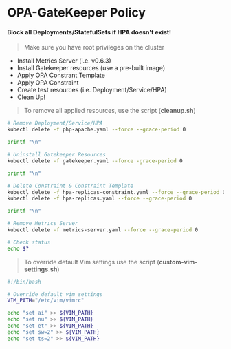 # OPA-GateKeeper Policy

#### Block all Deployments/StatefulSets if HPA doesn't exist!

> Make sure you have root privileges on the cluster

- Install Metrics Server (i.e. v0.6.3)
- Install Gatekeeper resources (use a pre-built image)
- Apply OPA Constrant Template
- Apply OPA Constraint
- Create test resources (i.e. Deployment/Service/HPA)
- Clean Up!

> To remove all applied resources, use the script (**cleanup.sh**)

```bash
# Remove Deployment/Service/HPA
kubectl delete -f php-apache.yaml --force --grace-period 0

printf "\n"

# Uninstall Gatekeeper Resources
kubectl delete -f gatekeeper.yaml --force -grace-period 0

printf "\n"

# Delete Constraint & Constraint Template
kubectl delete -f hpa-replicas-constraint.yaml --force --grace-period 0
kubectl delete -f hpa-replicas.yaml --force --grace-period 0

printf "\n"

# Remove Metrics Server
kubectl delete -f metrics-server.yaml --force --grace-period 0

# Check status
echo $?

```

> To override default Vim settings use the script (**custom-vim-settings.sh**)

```bash
#!/bin/bash

# Override default vim settings
VIM_PATH="/etc/vim/vimrc"

echo "set ai" >> ${VIM_PATH}
echo "set nu" >> ${VIM_PATH}
echo "set et" >> ${VIM_PATH}
echo "set sw=2" >> ${VIM_PATH}
echo "set ts=2" >> ${VIM_PATH}
